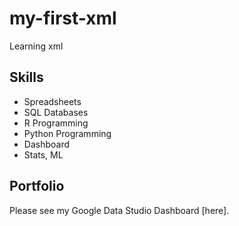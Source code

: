 # my-first-xml
Learning xml

## Skills
- Spreadsheets
- SQL Databases
- R Programming
- Python Programming
- Dashboard
- Stats, ML 

## Portfolio
Please see my Google Data Studio Dashboard [here].
